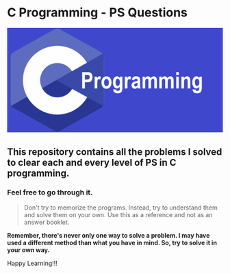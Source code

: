 # C Programming - PS Questions

![C Programming Banner](imgs/c-program-banner.png)

## This repository contains all the problems I solved to clear each and every level of PS in C programming.

### Feel free to go through it.

> Don't try to memorize the programs. Instead, try to understand them and solve them on your own.
> Use this as a reference and not as an answer booklet.

**Remember, there's never only one way to solve a problem. I may have used a different method than what you have in mind. So, try to solve it in your own way.**

Happy Learning!!!